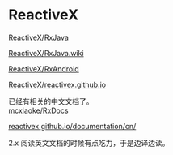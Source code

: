 # ReactiveX
[ReactiveX/RxJava](https://github.com/ReactiveX/RxJava)

[ReactiveX/RxJava.wiki](https://github.com/ReactiveX/RxJava/wiki)

[ReactiveX/RxAndroid](https://github.com/ReactiveX/RxAndroid)

[ReactiveX/reactivex.github.io](https://github.com/ReactiveX/reactivex.github.io)


已经有相关的中文文档了。  
[mcxiaoke/RxDocs](https://github.com/mcxiaoke/RxDocs)

[reactivex.github.io/documentation/cn/](https://github.com/ReactiveX/reactivex.github.io/tree/develop/documentation/cn)

2.x 阅读英文文档的时候有点吃力，于是边译边读。